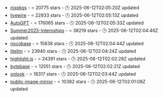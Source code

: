 - [nixpkgs](https://github.com/NixOS/nixpkgs) - ⭐ 20775 stars - 🕒 2025-06-12T02:05:20Z updated
- [livewire](https://github.com/livewire/livewire) - ⭐ 22933 stars - 🕒 2025-06-12T02:05:13Z updated
- [AutoGPT](https://github.com/Significant-Gravitas/AutoGPT) - ⭐ 176065 stars - 🕒 2025-06-12T02:05:33Z updated
- [Summer2025-Internships](https://github.com/SimplifyJobs/Summer2025-Internships) - ⭐ 38219 stars - 🕒 2025-06-12T02:04:46Z updated
- [nocobase](https://github.com/nocobase/nocobase) - ⭐ 15838 stars - 🕒 2025-06-12T02:04:44Z updated
- [litellm](https://github.com/BerriAI/litellm) - ⭐ 23940 stars - 🕒 2025-06-12T02:04:24Z updated
- [highlight.js](https://github.com/highlightjs/highlight.js) - ⭐ 24391 stars - 🕒 2025-06-12T02:02:28Z updated
- [bytebase](https://github.com/bytebase/bytebase) - ⭐ 12551 stars - 🕒 2025-06-12T02:02:21Z updated
- [onlook](https://github.com/onlook-dev/onlook) - ⭐ 18317 stars - 🕒 2025-06-12T02:03:44Z updated
- [public-image-mirror](https://github.com/DaoCloud/public-image-mirror) - ⭐ 10382 stars - 🕒 2025-06-12T02:01:08Z updated
